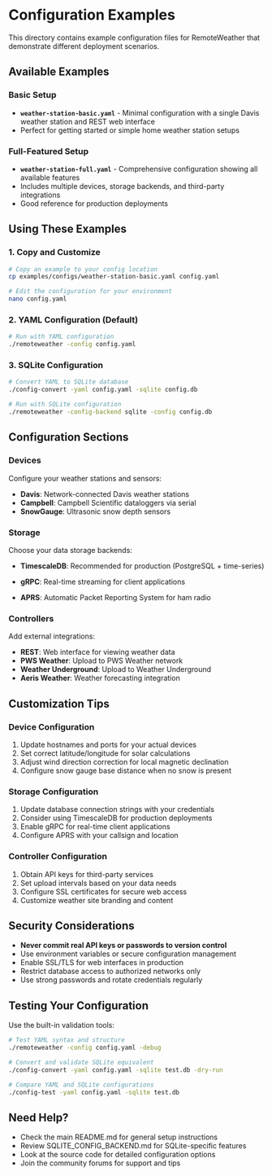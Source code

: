 # Configuration Examples

This directory contains example configuration files for RemoteWeather that demonstrate different deployment scenarios.

## Available Examples

### Basic Setup
- **`weather-station-basic.yaml`** - Minimal configuration with a single Davis weather station and REST web interface
- Perfect for getting started or simple home weather station setups

### Full-Featured Setup  
- **`weather-station-full.yaml`** - Comprehensive configuration showing all available features
- Includes multiple devices, storage backends, and third-party integrations
- Good reference for production deployments

## Using These Examples

### 1. Copy and Customize
```bash
# Copy an example to your config location
cp examples/configs/weather-station-basic.yaml config.yaml

# Edit the configuration for your environment
nano config.yaml
```

### 2. YAML Configuration (Default)
```bash
# Run with YAML configuration
./remoteweather -config config.yaml
```

### 3. SQLite Configuration
```bash
# Convert YAML to SQLite database
./config-convert -yaml config.yaml -sqlite config.db

# Run with SQLite configuration
./remoteweather -config-backend sqlite -config config.db
```

## Configuration Sections

### Devices
Configure your weather stations and sensors:
- **Davis**: Network-connected Davis weather stations
- **Campbell**: Campbell Scientific dataloggers via serial
- **SnowGauge**: Ultrasonic snow depth sensors

### Storage
Choose your data storage backends:
- **TimescaleDB**: Recommended for production (PostgreSQL + time-series)

- **gRPC**: Real-time streaming for client applications
- **APRS**: Automatic Packet Reporting System for ham radio

### Controllers
Add external integrations:
- **REST**: Web interface for viewing weather data
- **PWS Weather**: Upload to PWS Weather network
- **Weather Underground**: Upload to Weather Underground
- **Aeris Weather**: Weather forecasting integration

## Customization Tips

### Device Configuration
1. Update hostnames and ports for your actual devices
2. Set correct latitude/longitude for solar calculations
3. Adjust wind direction correction for local magnetic declination
4. Configure snow gauge base distance when no snow is present

### Storage Configuration
1. Update database connection strings with your credentials
2. Consider using TimescaleDB for production deployments
3. Enable gRPC for real-time client applications
4. Configure APRS with your callsign and location

### Controller Configuration
1. Obtain API keys for third-party services
2. Set upload intervals based on your data needs
3. Configure SSL certificates for secure web access
4. Customize weather site branding and content

## Security Considerations

- **Never commit real API keys or passwords to version control**
- Use environment variables or secure configuration management
- Enable SSL/TLS for web interfaces in production
- Restrict database access to authorized networks only
- Use strong passwords and rotate credentials regularly

## Testing Your Configuration

Use the built-in validation tools:

```bash
# Test YAML syntax and structure
./remoteweather -config config.yaml -debug

# Convert and validate SQLite equivalent
./config-convert -yaml config.yaml -sqlite test.db -dry-run

# Compare YAML and SQLite configurations
./config-test -yaml config.yaml -sqlite test.db
```

## Need Help?

- Check the main README.md for general setup instructions
- Review SQLITE_CONFIG_BACKEND.md for SQLite-specific features
- Look at the source code for detailed configuration options
- Join the community forums for support and tips 